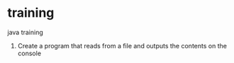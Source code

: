training
========

java training

1. Create a program that reads from a file and outputs the contents on the console
